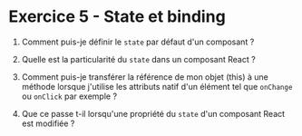 # Exercice 5 - State et binding

1. Comment puis-je définir le `state` par défaut d'un composant ?

2. Quelle est la particularité du `state` dans un composant React ?

3. Comment puis-je transférer la référence de mon objet (this) à une méthode lorsque j'utilise les attributs natif d'un élément tel que `onChange` ou `onClick` par exemple ?

4. Que ce passe t-il lorsqu'une propriété du `state` d'un composant React est modifiée ?

